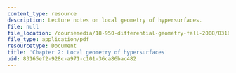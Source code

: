 ```yaml
---
content_type: resource
description: Lecture notes on local geometry of hypersurfaces.
file: null
file_location: /coursemedia/18-950-differential-geometry-fall-2008/83165ef2928ca971c10136ca86bac482_ch2_revised.pdf
file_type: application/pdf
resourcetype: Document
title: 'Chapter 2: Local geometry of hypersurfaces'
uid: 83165ef2-928c-a971-c101-36ca86bac482
---
```

